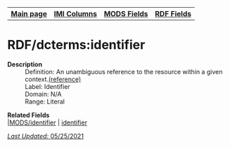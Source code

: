 <!DOCTYPE html>
<html>

<body>
<table style="width:100%">
  <tr>
    <th><a href="index.md">Main page</a></th>
	<th><a href="IMI.md">IMI Columns</a></th>
    <th><a href="MODS.md">MODS Fields</a></th>
    <th><a href="RDF.md">RDF Fields</a></th>
  </tr>
</table>



<h1>RDF/dcterms:identifier</h1>
<dl>
  <dt><b>Description</b></dt>
  <dd>Definition: An unambiguous reference to the resource within a given context.<a href="http://purl.org/dc/terms/identifier
">(reference)</a></dd>
  <dd>Label:  Identifier</dd>
  <dd>Domain:  N/A</dd>
  <dd>Range:  Literal</dd>
</dl>
<dl>
	<dt><b>Related Fields</b></dt>
		|<a href="MODS.identifier.md">MODS/identifier</a> | <a href="MODS.identifier.md">identifier</a|
</dl>
<p><i>Last Updated: </i>05/25/2021</p>
</body>
</html>